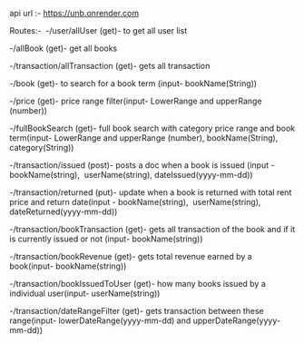 api url :- https://unb.onrender.com

Routes:- 
-/user/allUser (get)- to get all user list
  
-/allBook (get)- get all books

-/transaction/allTransaction (get)- gets all transaction

-/book (get)- to search for a book term (input- bookName(String))

-/price (get)- price range filter(input- LowerRange and upperRange (number))

-/fullBookSearch (get)- full book search with category price range and book term(input- LowerRange and upperRange (number), bookName(String), category(String))

-/transaction/issued (post)- posts a doc when a book is issued (input - bookName(string),  userName(string), dateIssued(yyyy-mm-dd))

-/transaction/returned (put)- update when a book is returned with total rent price and return date(input - bookName(string),  userName(string), dateReturned(yyyy-mm-dd))

-/transaction/bookTransaction (get)- gets all transaction of the book and if it is currently issued or not (input- bookName(string))

-/transaction/bookRevenue (get)- gets total revenue earned by a book(input- bookName(string))

-/transaction/bookIssuedToUser (get)- how many books issued by a individual user(input- userName(string))

-/transaction/dateRangeFilter (get)- gets transaction between these range(input- lowerDateRange(yyyy-mm-dd) and upperDateRange(yyyy-mm-dd))
